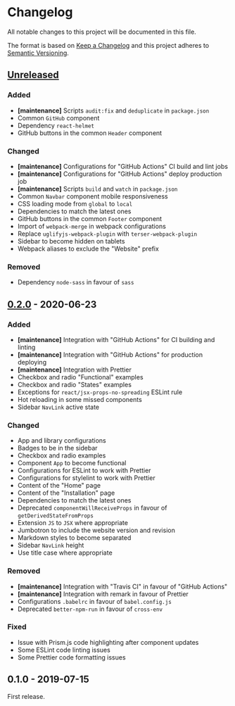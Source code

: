 # Changelog

All notable changes to this project will be documented in this file.

The format is based on [Keep a Changelog](http://keepachangelog.com/en/1.0.0/)
and this project adheres to [Semantic Versioning](http://semver.org/spec/v2.0.0.html).

## [Unreleased][]

### Added

- **[maintenance]** Scripts `audit:fix` and `deduplicate` in `package.json`
- Common `GitHub` component
- Dependency `react-helmet`
- GitHub buttons in the common `Header` component

### Changed

- **[maintenance]** Configurations for "GitHub Actions" CI build and lint jobs
- **[maintenance]** Configurations for "GitHub Actions" deploy production job
- **[maintenance]** Scripts `build` and `watch` in `package.json`
- Common `Navbar` component mobile responsiveness
- CSS loading mode from `global` to `local`
- Dependencies to match the latest ones
- GitHub buttons in the common `Footer` component
- Import of `webpack-merge` in webpack configurations
- Replace `uglifyjs-webpack-plugin` with `terser-webpack-plugin`
- Sidebar to become hidden on tablets
- Webpack aliases to exclude the "Website" prefix

### Removed

- Dependency `node-sass` in favour of `sass`

## [0.2.0][] - 2020-06-23

### Added

- **[maintenance]** Integration with "GitHub Actions" for CI building and linting
- **[maintenance]** Integration with "GitHub Actions" for production deploying
- **[maintenance]** Integration with Prettier
- Checkbox and radio "Functional" examples
- Checkbox and radio "States" examples
- Exceptions for `react/jsx-props-no-spreading` ESLint rule
- Hot reloading in some missed components
- Sidebar `NavLink` active state

### Changed

- App and library configurations
- Badges to be in the sidebar
- Checkbox and radio examples
- Component `App` to become functional
- Configurations for ESLint to work with Prettier
- Configurations for stylelint to work with Prettier
- Content of the "Home" page
- Content of the "Installation" page
- Dependencies to match the latest ones
- Deprecated `componentWillReceiveProps` in favour of `getDerivedStateFromProps`
- Extension `JS` to `JSX` where appropriate
- Jumbotron to include the website version and revision
- Markdown styles to become separated
- Sidebar `NavLink` height
- Use title case where appropriate

### Removed

- **[maintenance]** Integration with "Travis CI" in favour of "GitHub Actions"
- **[maintenance]** Integration with remark in favour of Prettier
- Configurations `.babelrc` in favour of `babel.config.js`
- Deprecated `better-npm-run` in favour of `cross-env`

### Fixed

- Issue with Prism.js code highlighting after component updates
- Some ESLint code linting issues
- Some Prettier code formatting issues

## 0.1.0 - 2019-07-15

First release.

[unreleased]: https://github.com/victorpopkov/react-ui-icheck/compare/v0.2.0...HEAD
[0.2.0]: https://github.com/victorpopkov/react-ui-icheck/compare/v0.1.0...v0.2.0
